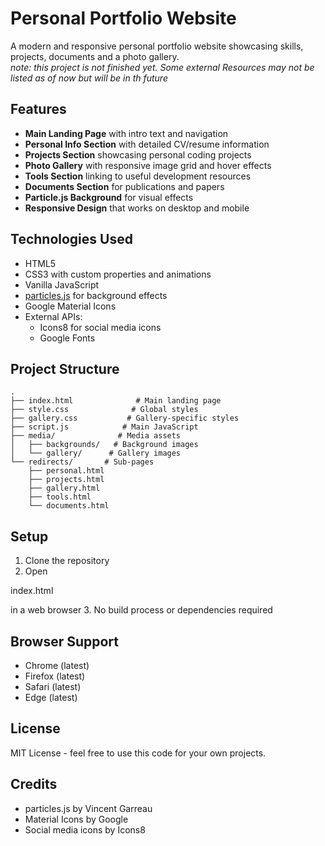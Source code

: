 # Personal Portfolio Website

A modern and responsive personal portfolio website showcasing skills, projects, documents and a photo gallery.  
*note: this project is not finished yet. Some external Resources may not be listed as of now but will be in th future*

## Features

- **Main Landing Page** with intro text and navigation
- **Personal Info Section** with detailed CV/resume information 
- **Projects Section** showcasing personal coding projects
- **Photo Gallery** with responsive image grid and hover effects
- **Tools Section** linking to useful development resources
- **Documents Section** for publications and papers
- **Particle.js Background** for visual effects
- **Responsive Design** that works on desktop and mobile

## Technologies Used

- HTML5
- CSS3 with custom properties and animations
- Vanilla JavaScript
- [particles.js](https://github.com/VincentGarreau/particles.js/) for background effects
- Google Material Icons
- External APIs:
  - Icons8 for social media icons
  - Google Fonts

## Project Structure

```
.
├── index.html              # Main landing page
├── style.css              # Global styles
├── gallery.css           # Gallery-specific styles  
├── script.js            # Main JavaScript
├── media/              # Media assets
│   ├── backgrounds/   # Background images
│   └── gallery/      # Gallery images
└── redirects/       # Sub-pages
    ├── personal.html
    ├── projects.html  
    ├── gallery.html
    ├── tools.html
    └── documents.html
```

## Setup

1. Clone the repository
2. Open 

index.html

 in a web browser
3. No build process or dependencies required

## Browser Support

- Chrome (latest)
- Firefox (latest)
- Safari (latest)
- Edge (latest)

## License

MIT License - feel free to use this code for your own projects.

## Credits

- particles.js by Vincent Garreau
- Material Icons by Google
- Social media icons by Icons8
